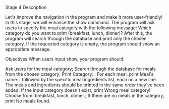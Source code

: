 Stage 4 Description

Let's improve the navigation in the program and make it more user-friendly! In this stage, we will enhance the show command. 
The program will ask users to specify the meal category with the following message: Which category do you want to print (breakfast, lunch, dinner)?
After this, the program will search through the database and print only the chosen category. If the requested category is empty, the program should
show an appropriate message.

Objectives
When users input show, your program should:

Ask users for the meal category;
Search through the database for meals from the chosen category;
Print Category: <category>. For each meal, print Meal's name: <meal name>, followed by the specific meal ingredients list, each on a new line.
The meals and ingredients should be printed in the same order they've been added;
If the input category doesn't exist, print Wrong meal category! Choose from: breakfast, lunch, dinner.;
If there are no meals in the category, print No meals found.